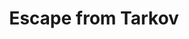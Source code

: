 ---
title: Escape from Tarkov
excerpt: >-
  Displays a list of accounts in a specific category according to your
  parameters.
api:
  file: market.json
  operationId: Category.EscapeFromTarkov
hidden: false
---